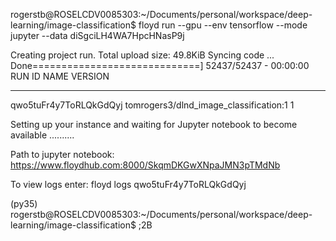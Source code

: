 rogerstb@ROSELCDV0085303:~/Documents/personal/workspace/deep-learning/image-classification$ floyd run --gpu --env tensorflow --mode jupyter --data diSgciLH4WA7HpcHNasP9j

Creating project run. Total upload size: 49.8KiB
Syncing code ...
Done=============================] 52437/52437 - 00:00:00
RUN ID                  NAME                                      VERSION
----------------------  --------------------------------------  ---------
qwo5tuFr4y7ToRLQkGdQyj  tomrogers3/dlnd_image_classification:1          1

Setting up your instance and waiting for Jupyter notebook to become available ..........

Path to jupyter notebook: https://www.floydhub.com:8000/SkqmDKGwXNpaJMN3pTMdNb

To view logs enter:
    floyd logs qwo5tuFr4y7ToRLQkGdQyj

(py35) rogerstb@ROSELCDV0085303:~/Documents/personal/workspace/deep-learning/image-classification$ ;2B
